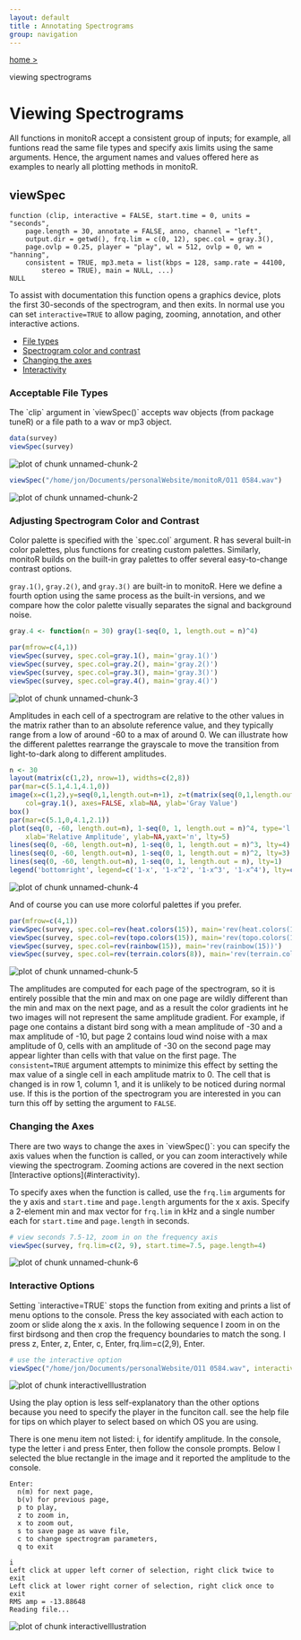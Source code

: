 ```yaml
---
layout: default
title : Annotating Spectrograms
group: navigation
---    
```


<a href="index.md">home &gt;</a><p style="display:inline;">viewing spectrograms</p>
# Viewing Spectrograms
All functions in monitoR accept a consistent group of inputs; for example, all funtions read the same file types and specify axis limits using the same arguments. Hence, the argument names and values offered here as examples to nearly all plotting methods in monitoR. 

## viewSpec

```
function (clip, interactive = FALSE, start.time = 0, units = "seconds", 
    page.length = 30, annotate = FALSE, anno, channel = "left", 
    output.dir = getwd(), frq.lim = c(0, 12), spec.col = gray.3(), 
    page.ovlp = 0.25, player = "play", wl = 512, ovlp = 0, wn = "hanning", 
    consistent = TRUE, mp3.meta = list(kbps = 128, samp.rate = 44100, 
        stereo = TRUE), main = NULL, ...) 
NULL
```
To assist with documentation this function opens a graphics device, plots the first 30-seconds of the spectrogram, and then exits. In normal use you can set `interactive=TRUE` to allow paging, zooming, annotation, and other interactive actions.

+ [File types](#filetypes)
+ [Spectrogram color and contrast](#colorcontrast)
+ [Changing the axes](#changingtheaxes)
+ [Interactivity](#interactivity)
  
<h3 id="filetypes">Acceptable File Types</h3>
The `clip` argument in `viewSpec()` accepts wav objects (from package tuneR) or a file path to a wav or mp3 object.  


```r
data(survey)
viewSpec(survey)
```

![plot of chunk unnamed-chunk-2](figure/unnamed-chunk-2-1.png)

```r
viewSpec("/home/jon/Documents/personalWebsite/monitoR/O11 0584.wav")
```

![plot of chunk unnamed-chunk-2](figure/unnamed-chunk-2-2.png)

<h3 id="colorcontrast">Adjusting Spectrogram Color and Contrast</h3>
Color palette is specified with the `spec.col` argument. R has several built-in color palettes, plus functions for creating custom palettes. Similarly, monitoR builds on the built-in gray palettes to offer several easy-to-change contrast options.   

`gray.1()`, `gray.2()`, and `gray.3()` are built-in to monitoR. Here we define a fourth option using the same process as the built-in versions, and we compare how the color palette visually separates the signal and background noise.   


```r
gray.4 <- function(n = 30) gray(1-seq(0, 1, length.out = n)^4)

par(mfrow=c(4,1))
viewSpec(survey, spec.col=gray.1(), main='gray.1()')
viewSpec(survey, spec.col=gray.2(), main='gray.2()')
viewSpec(survey, spec.col=gray.3(), main='gray.3()')
viewSpec(survey, spec.col=gray.4(), main='gray.4()')
```

![plot of chunk unnamed-chunk-3](figure/unnamed-chunk-3-1.png)

Amplitudes in each cell of a spectrogram are relative to the other values in the matrix rather than to an absolute reference value, and they typically range from a low of around -60 to a max of around 0. We can illustrate how the different palettes rearrange the grayscale to move the transition from light-to-dark along to different amplitudes.


```r
n <- 30
layout(matrix(c(1,2), nrow=1), widths=c(2,8))
par(mar=c(5.1,4.1,4.1,0))
image(x=c(1,2),y=seq(0,1,length.out=n+1), z=t(matrix(seq(0,1,length.out=n), nrow=n)), 
    col=gray.1(), axes=FALSE, xlab=NA, ylab='Gray Value')
box()
par(mar=c(5.1,0,4.1,2.1))
plot(seq(0, -60, length.out=n), 1-seq(0, 1, length.out = n)^4, type='l', 
    xlab='Relative Amplitude', ylab=NA,yaxt='n', lty=5)
lines(seq(0, -60, length.out=n), 1-seq(0, 1, length.out = n)^3, lty=4)
lines(seq(0, -60, length.out=n), 1-seq(0, 1, length.out = n)^2, lty=3)
lines(seq(0, -60, length.out=n), 1-seq(0, 1, length.out = n), lty=1)
legend('bottomright', legend=c('1-x', '1-x^2', '1-x^3', '1-x^4'), lty=c(1,3,4,5), bty='n')
```

![plot of chunk unnamed-chunk-4](figure/unnamed-chunk-4-1.png)

And of course you can use more colorful palettes if you prefer.  


```r
par(mfrow=c(4,1))
viewSpec(survey, spec.col=rev(heat.colors(15)), main='rev(heat.colors(15))')
viewSpec(survey, spec.col=rev(topo.colors(15)), main='rev(topo.colors(15))')
viewSpec(survey, spec.col=rev(rainbow(15)), main='rev(rainbow(15))')
viewSpec(survey, spec.col=rev(terrain.colors(8)), main='rev(terrain.colors(8))')
```

![plot of chunk unnamed-chunk-5](figure/unnamed-chunk-5-1.png)

The amplitudes are computed for each page of the spectrogram, so it is entirely possible that the min and max on one page are wildly different than the min and max on the next page, and as a result the color gradients int he two images will not represent the same amplitude gradient. For example, if page one contains a distant bird song with a mean amplitude of -30 and a max amplitude of -10, but page 2 contains loud wind noise with a max amplitude of 0, cells with an amplitude of -30 on the second page may appear lighter than cells with that value on the first page. The `consistent=TRUE` argument attempts to minimize this effect by setting the max value of a single cell in each amplitude matrix to 0. The cell that is changed is in row 1, column 1, and it is unlikely to be noticed during normal use. If this is the portion of the spectrogram you are interested in you can turn this off by setting the argument to `FALSE`.  

<h3 id="changingtheaxes">Changing the Axes</h3>
There are two ways to change the axes in `viewSpec()`: you can specify the axis values when the function is called, or you can zoom interactively while viewing the spectrogram. Zooming actions are covered in the next section [Interactive options](#interactivity).  

To specify axes when the function is called, use the `frq.lim` arguments for the y axis and `start.time` and `page.length` arguments for the x axis. Specify a 2-element min and max vector for `frq.lim` in kHz and a single number each for `start.time` and `page.length` in seconds.  


```r
# view seconds 7.5-12, zoom in on the frequency axis
viewSpec(survey, frq.lim=c(2, 9), start.time=7.5, page.length=4)
```

![plot of chunk unnamed-chunk-6](figure/unnamed-chunk-6-1.png)

<h3 id="interactivity">Interactive Options</h3>
Setting `interactive=TRUE` stops the function from exiting and prints a list of menu options to the console. Press the key associated with each action to zoom or slide along the x axis. In the following sequence I zoom in on the first birdsong and then crop the frequency boundaries to match the song. I press z, Enter, z, Enter, c, Enter, frq.lim=c(2,9), Enter.  


```r
# use the interactive option
viewSpec("/home/jon/Documents/personalWebsite/O11 0584.wav", interactive=TRUE)
```

![plot of chunk interactiveIllustration](img/interactive.gif)

Using the play option is less self-explanatory than the other options because you need to specify the player in the funciton call. see the help file for tips on which player to select based on which OS you are using.  

There is one menu item not listed: i, for identify amplitude. In the console, type the letter i and press Enter, then follow the console prompts. Below I selected the blue rectangle in the image and it reported the amplitude to the console.  
```
Enter: 
  n(m) for next page, 
  b(v) for previous page, 
  p to play, 
  z to zoom in, 
  x to zoom out, 
  s to save page as wave file, 
  c to change spectrogram parameters, 
  q to exit

i
Left click at upper left corner of selection, right click twice to exit
Left click at lower right corner of selection, right click once to exit
RMS amp = -13.88648 
Reading file...
```
![plot of chunk interactiveIllustration](img/SOSP1.1.png)















